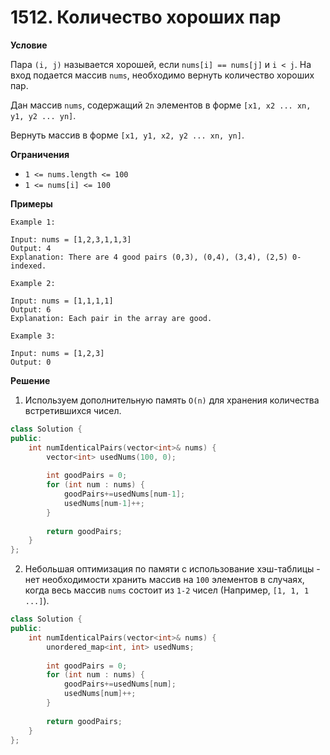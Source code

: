# 1512. Количество хороших пар

**Условие**

Пара `(i, j)` называется хорошей, если `nums[i] == nums[j]` и `i < j`. На вход подается массив `nums`, необходимо вернуть количество хороших пар.

Дан массив `nums`, содержащий `2n` элементов в форме `[x1, x2 ... xn, y1, y2 ... yn]`. 

Вернуть массив в форме `[x1, y1, x2, y2 ... xn, yn]`. 

**Ограничения**

- `1 <= nums.length <= 100`
- `1 <= nums[i] <= 100`

**Примеры**
```
Example 1:

Input: nums = [1,2,3,1,1,3]
Output: 4
Explanation: There are 4 good pairs (0,3), (0,4), (3,4), (2,5) 0-indexed.

Example 2:

Input: nums = [1,1,1,1]
Output: 6
Explanation: Each pair in the array are good.

Example 3:

Input: nums = [1,2,3]
Output: 0
```


**Решение**

1. Используем дополнительную память `O(n)` для хранения количества встретившихся чисел.

```C++
class Solution {
public:
    int numIdenticalPairs(vector<int>& nums) {
        vector<int> usedNums(100, 0);
        
        int goodPairs = 0;
        for (int num : nums) {
            goodPairs+=usedNums[num-1];
            usedNums[num-1]++;
        }
        
        return goodPairs;
    }
};
```

2. Небольшая оптимизация по памяти с использование хэш-таблицы - нет необходимости хранить массив на `100` элементов в случаях, когда весь массив `nums` состоит из `1-2` чисел (Например, `[1, 1, 1 ...]`).


```C++
class Solution {
public:
    int numIdenticalPairs(vector<int>& nums) {
        unordered_map<int, int> usedNums;
        
        int goodPairs = 0;
        for (int num : nums) {
            goodPairs+=usedNums[num];
            usedNums[num]++;
        }
        
        return goodPairs;
    }
};
```
